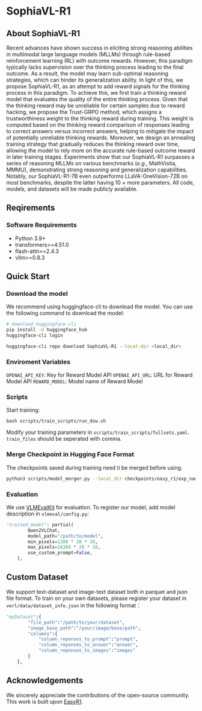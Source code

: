 # SophiaVL-R1
## About SophiaVL-R1
Recent advances have shown success in eliciting strong reasoning abilities in multimodal large language models (MLLMs) through rule-based reinforcement learning (RL) with outcome rewards. However, this paradigm typically lacks supervision over the thinking process leading to the final outcome. As a result, the model may learn sub-optimal reasoning strategies, which can hinder its generalization ability. In light of this, we propose SophiaVL-R1, as an attempt to add reward signals for the thinking process in this paradigm. To achieve this, we first train a thinking reward model that evaluates the quality of the entire thinking process. Given that the thinking reward may be unreliable for certain samples due to reward hacking, we propose the Trust-GRPO method, which assigns a trustworthiness weight to the thinking reward during training. This weight is computed based on the thinking reward comparison of responses leading to correct answers versus incorrect answers, helping to mitigate the impact of potentially unreliable thinking rewards. Moreover, we design an annealing training strategy that gradually reduces the thinking reward over time, allowing the model to rely more on the accurate rule-based outcome reward in later training stages. Experiments show that our SophiaVL-R1 surpasses a series of reasoning MLLMs on various benchmarks ($\textit{e.g.}$, MathVisita, MMMU), demonstrating strong reasoning and generalization capabilities. Notably, our SophiaVL-R1-7B even outperforms LLaVA-OneVision-72B on most benchmarks, despite the latter having 10 $\times$ more parameters. All code, models, and datasets will be made publicly available.

## Reqirements
### Software Requirements
- Python 3.9+
- transformers>=4.51.0
- flash-attn>=2.4.3
- vllm>=0.8.3


## Quick Start

### Download the model
We recommend using huggingface-cli to download the model. You can use the following command to download the model:
```bash
# download huggingface-cli
pip install -U huggingface_hub
huggingface-cli login

huggingface-cli repo download SophiaVL-R1 --local-dir <local_dir>
```

### Enviroment Variables

`OPENAI_API_KEY`: Key for Reward Model API
`OPENAI_API_URL`: URL for Reward Model API
`REWARD_MODEL`: Model name of Reward Model


### Scripts

Start training:
```
bash scripts/train_scripts/run_dsw.sh
```

Modify your training parameters in `scripts/train_scripts/fullsets.yaml`. `train_files` should be seperated with comma.

### Merge Checkpoint in Hugging Face Format
The checkpoints saved during training need ti be merged before using.
```bash
python3 scripts/model_merger.py --local_dir checkpoints/easy_r1/exp_name/global_step_1/actor
```

### Evaluation

We use [VLMEvalKit](https://github.com/open-compass/VLMEvalKit) for evaluation. To register our model, add model description in `vlmeval/config.py`:

```python
"trained_model": partial(
        Qwen2VLChat,
        model_path="/path/to/model",
        min_pixels=1280 * 28 * 28,
        max_pixels=16384 * 28 * 28,
        use_custom_prompt=False,
    ),
```

## Custom Dataset
We support text-dataset and image-text dataset both in parquet and json file format. To train on your own datasets, please register your dataset in `verl/data/dataset_info.json` in the following format：
```python
"myDataset":{
        "file_path":"/path/to/your/dataset",
        "image_base_path":"/your/image/base/path",
        "columns":{
            "column_reponses_to_prompt":"prompt",
            "column_reponses_to_answer":"answer",
            "column_reponses_to_images":"images"
        }
    },
```

## Acknowledgements

We sincerely appreciate the contributions of the open-source community. This work is built upon [EasyR1](https://github.com/hiyouga/EasyR1).